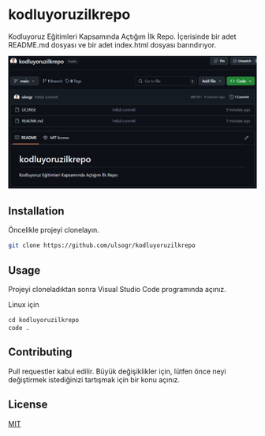 # kodluyoruzilkrepo
Kodluyoruz Eğitimleri Kapsamında Açtığım İlk Repo. İçerisinde bir adet README.md dosyası ve bir adet index.html dosyası barındırıyor. 

![repo resmi](image.png)

## Installation 

Öncelikle projeyi clonelayın. 

```bash
git clone https://github.com/ulsogr/kodluyoruzilkrepo
```

## Usage

Projeyi cloneladıktan sonra Visual Studio Code programında açınız.

Linux için 
```
cd kodluyoruzilkrepo
code . 
```

## Contributing
Pull requestler kabul edilir. Büyük değişiklikler için, lütfen önce neyi değiştirmek istediğinizi tartışmak için bir konu açınız.

## License
[MIT](https://choosealicense.com/licenses/mit/)